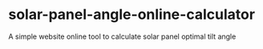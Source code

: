 # solar-panel-angle-online-calculator
A simple website online tool to calculate solar panel optimal tilt angle
